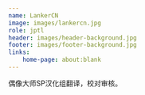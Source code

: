 ```yaml
---
name: LankerCN
image: images/lankercn.jpg
role: jptl
header: images/header-background.jpg
footer: images/footer-background.jpg
links:
    home-page: about:blank
---
```


偶像大师SP汉化组翻译，校对审核。
